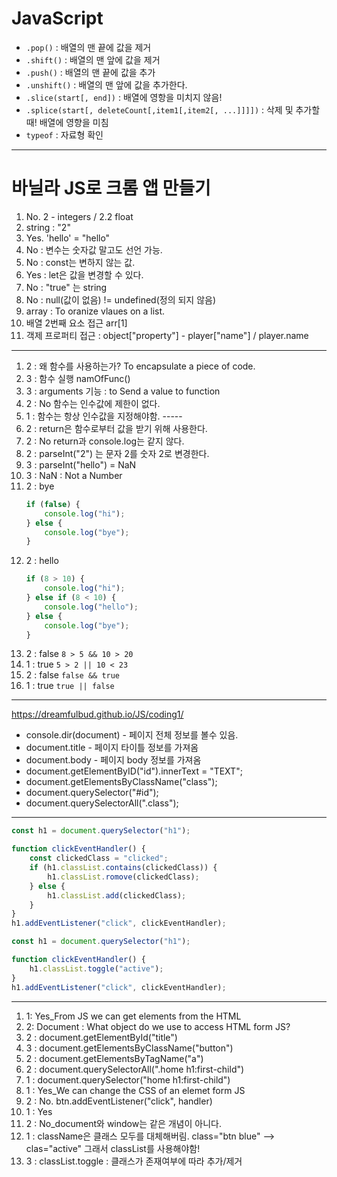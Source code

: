 # JavaScript

- `.pop()` : 배열의 맨 끝에 값을 제거
- `.shift()` : 배열의 맨 앞에 값을 제거
- `.push()` : 배열의 맨 끝에 값을 추가
- `.unshift()` : 배열의 맨 앞에 값을 추가한다.
- `.slice(start[, end])` : 배열에 영항을 미치지 않음!
- `.splice(start[, deleteCount[,item1[,item2[, ...]]]])` : 삭제 및 추가할 때! 배열에 영향을 미침
- `typeof` : 자료형 확인

---

# 바닐라 JS로 크롬 앱 만들기

1. No. 2 - integers / 2.2 float
2. string : "2"
3. Yes. 'hello' = "hello"
4. No : 변수는 숫자값 말고도 선언 가능.
5. No : const는 변하지 않는 값.
6. Yes : let은 값을 변경할 수 있다.
7. No : "true" 는 string
8. No : null(값이 없음) != undefined(정의 되지 않음)
9. array : To oranize vlaues on a list.
10. 배열 2번째 요소 접근 arr[1]
11. 객제 프로퍼티 접근 : object["property"] - player["name"] / player.name

---

1. 2 : 왜 함수를 사용하는가? To encapsulate a piece of code.
2. 3 : 함수 실행 namOfFunc()
3. 3 : arguments 기능 : to Send a value to function
4. 2 : No 함수는 인수값에 제한이 없다.
5. 1 : 함수는 항상 인수값을 지정해야함. -----
6. 2 : return은 함수로부터 값을 받기 위해 사용한다.
7. 2 : No return과 console.log는 같지 않다.
8. 2 : parseInt("2") 는 문자 2를 숫자 2로 변경한다.
9. 3 : parseInt("hello") = NaN
10. 3 : NaN : Not a Number
11. 2 : bye
    ```js
    if (false) {
    	console.log("hi");
    } else {
    	console.log("bye");
    }
    ```
12. 2 : hello
    ```js
    if (8 > 10) {
    	console.log("hi");
    } else if (8 < 10) {
    	console.log("hello");
    } else {
    	console.log("bye");
    }
    ```
13. 2 : false `8 > 5 && 10 > 20`
14. 1 : true `5 > 2 || 10 < 23`
15. 2 : false `false && true`
16. 1 : true `true || false`

---

https://dreamfulbud.github.io/JS/coding1/

- console.dir(document) - 페이지 전체 정보를 볼수 있음.
- document.title - 페이지 타이틀 정보를 가져옴
- document.body - 페이지 body 정보를 가져옴
- document.getElementByID("id").innerText = "TEXT";
- document.getElementsByClassName("class");
- document.querySelector("#id");
- document.querySelectorAll(".class");

---

```js
const h1 = document.querySelector("h1");

function clickEventHandler() {
	const clickedClass = "clicked";
	if (h1.classList.contains(clickedClass)) {
		h1.classList.romove(clickedClass);
	} else {
		h1.classList.add(clickedClass);
	}
}
h1.addEventListener("click", clickEventHandler);
```

```js
const h1 = document.querySelector("h1");

function clickEventHandler() {
	h1.classList.toggle("active");
}
h1.addEventListener("click", clickEventHandler);
```

---

1. 1: Yes_From JS we can get elements from the HTML
2. 2: Document : What object do we use to access HTML form JS?
3. 2 : document.getElementById("title")
4. 3 : document.getElementsByClassName("button")
5. 2 : document.getElementsByTagName("a")
6. 2 : document.querySelectorAll(".home h1:first-child")
7. 1 : document.querySelector("home h1:first-child")
8. 1 : Yes_We can change the CSS of an elemet form JS
9. 2 : No. btn.addEventListener("click", handler)
10. 1 : Yes
11. 2 : No_document와 window는 같은 개념이 아니다.
12. 1 : className은 클래스 모두를 대체해버림. class="btn blue" --> clas="active" 그래서 classList를 사용해야함!
13. 3 : classList.toggle : 클래스가 존재여부에 따라 추가/제거
